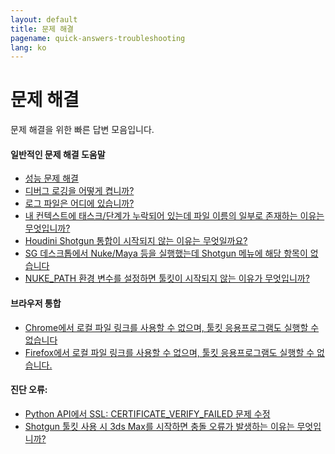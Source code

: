 ```yaml
---
layout: default
title: 문제 해결
pagename: quick-answers-troubleshooting
lang: ko
---
```


문제 해결
===

문제 해결을 위한 빠른 답변 모음입니다.

#### 일반적인 문제 해결 도움말

- [성능 문제 해결](./troubleshooting/performance-troubleshooting.md)
- [디버그 로깅을 어떻게 켭니까?](./troubleshooting/turn-debug-logging-on.md)
- [로그 파일은 어디에 있습니까?](./troubleshooting/where-are-my-log-files.md)
- [내 컨텍스트에 태스크/단계가 누락되어 있는데 파일 이름의 일부로 존재하는 이유는 무엇입니까?](./troubleshooting/context-missing-task-step.md)
- [Houdini Shotgun 통합이 시작되지 않는 이유는 무엇일까요?](./troubleshooting/houdini-integrations-not-starting.md)
- [SG 데스크톱에서 Nuke/Maya 등을 실행했는데 Shotgun 메뉴에 해당 항목이 없습니다](./troubleshooting/menu-entries-missing-in-launched-dcc.md)
- [NUKE_PATH 환경 변수를 설정하면 툴킷이 시작되지 않는 이유가 무엇입니까?](troubleshooting/nuke-path-environment-variable.md)

#### 브라우저 통합
- [Chrome에서 로컬 파일 링크를 사용할 수 없으며, 툴킷 응용프로그램도 실행할 수 없습니다](./troubleshooting/cant-use-file-linking-toolkit-app-chrome.md)
- [Firefox에서 로컬 파일 링크를 사용할 수 없으며, 툴킷 응용프로그램도 실행할 수 없습니다.](./troubleshooting/cant-use-file-linking-toolkit-app-firefox.md)

#### 진단 오류:
- [Python API에서 SSL: CERTIFICATE_VERIFY_FAILED 문제 수정](./troubleshooting/fix-ssl-certificate-verify-failed.md)
- [Shotgun 툴킷 사용 시 3ds Max를 시작하면 충돌 오류가 발생하는 이유는 무엇입니까?](./troubleshooting/3dsmax-crashes-on-startup.md)